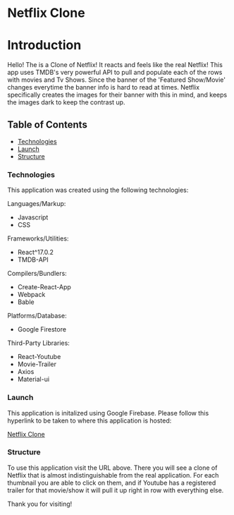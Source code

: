 # Netflix Clone

# Introduction

Hello! The is a Clone of Netflix! It reacts and feels like the real Netflix! This app uses TMDB's very powerful API to pull and populate each of the rows with movies and Tv Shows. Since the banner of the 'Featured Show/Movie' changes everytime the banner info is hard to read at times. Netflix specifically creates the images for their banner with this in mind, and keeps the images dark to keep the contrast up.


## Table of Contents

- <a href= https://github.com/Nicolasdha/Netflix-Clone-React#Technologies>Technologies</a>
- <a href= https://github.com/Nicolasdha/Netflix-Clone-React#Launch>Launch</a>
- <a href= https://github.com/Nicolasdha/Netflix-Clone-React#Structure> Structure</a>

### Technologies

This application was created using the following technologies:

Languages/Markup:

- Javascript
- CSS

Frameworks/Utilities:

- React^17.0.2
- TMDB-API


Compilers/Bundlers:

- Create-React-App
- Webpack
- Bable

Platforms/Database:

- Google Firestore

Third-Party Libraries:
- React-Youtube
- Movie-Trailer
- Axios
- Material-ui

### Launch

This application is initalized using Google Firebase. Please follow this hyperlink to be taken to where this application is hosted:

<a href='https://ndurikha-netflix-clone.firebaseapp.com/'> Netflix Clone </a>

### Structure

To use this application visit the URL above. There you will see a clone of Netflix that is almost indistinguishable from the real application. For each thumbnail you are able to click on them, and if Youtube has a registered trailer for that movie/show it will pull it up right in row with everything else.



Thank you for visiting! <br><br><br>

<!-- ![Logo](https://i.ibb.co/nr2trL4/Screen-Shot-2020-09-08-at-4-20-44-PM.png) -->
